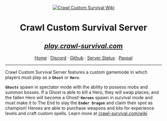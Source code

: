 <p align="center">
<a href="https://www.crawl-survival.com/">
<img src="https://www.crawl-survival.com/assets/server-icon.png?raw=true" alt="Crawl Custom Survival Wiki"></a>
<h1 align="center">Crawl Custom Survival Server</h1></p>
<h2 align="center"><em><a href="https://www.crawl-survival.com/wiki/#server-status">play.crawl-survival.com</a></em></h2>
<p align="center">
<a href="https://www.crawl-survival.com">Home</a>
·
<a href="https://www.crawl-survival.com/discord/">Discord</a>
·
<a href="https://www.crawl-survival.com/issues/">Github</a>
·
<a href="https://www.crawl-survival.com/wiki/#server-status">Server Status</a>
·
<a href="https://www.crawl-survival.com/paypal">Paypal</a>
</p>

***

Crawl Custom Survival Server features a custom gamemode in which players must play as a **`Ghost`** or **`Hero`**.

**`Ghosts`** spawn in spectator mode with the ability to possess mobs and summon bosses. If a Ghost is able to kill a Hero, they will swap places; and the fallen Hero will become a Ghost! **`Heroes`** spawn in survival mode and must make it to The End to slay the **`Ender Dragon`** and claim their spot as champion! Heroes are able to purchase weapons and kits for experience levels and craft custom spells. Learn more at [crawl-survival.com/wiki](https://www.crawl-survival.com/wiki)
